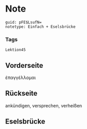 # Note
```
guid: pFE$LsufN=
notetype: Einfach + Eselsbrücke
```

### Tags
```
Lektion45
```

## Vorderseite
ἐπαγγέλλομαι

## Rückseite
ankündigen, versprechen, verheißen

## Eselsbrücke

